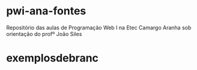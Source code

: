 # pwi-ana-fontes
Repositório das aulas de Programação Web I na Etec Camargo Aranha sob orientação do profº João Siles
# exemplosdebranc

